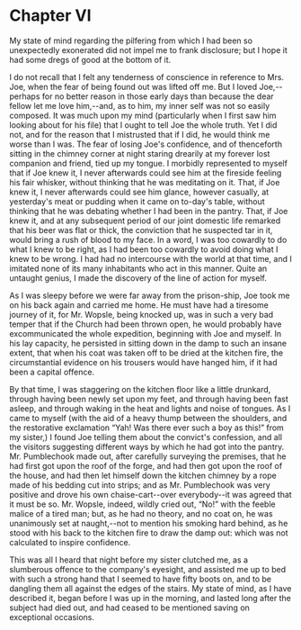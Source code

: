 # Chapter VI

My state of mind regarding the pilfering from which I had been so
unexpectedly exonerated did not impel me to frank disclosure; but I hope
it had some dregs of good at the bottom of it.

I do not recall that I felt any tenderness of conscience in reference
to Mrs. Joe, when the fear of being found out was lifted off me. But
I loved Joe,--perhaps for no better reason in those early days than
because the dear fellow let me love him,--and, as to him, my inner self
was not so easily composed. It was much upon my mind (particularly when
I first saw him looking about for his file) that I ought to tell Joe the
whole truth. Yet I did not, and for the reason that I mistrusted that
if I did, he would think me worse than I was. The fear of losing Joe's
confidence, and of thenceforth sitting in the chimney corner at night
staring drearily at my forever lost companion and friend, tied up my
tongue. I morbidly represented to myself that if Joe knew it, I never
afterwards could see him at the fireside feeling his fair whisker,
without thinking that he was meditating on it. That, if Joe knew it, I
never afterwards could see him glance, however casually, at yesterday's
meat or pudding when it came on to-day's table, without thinking that he
was debating whether I had been in the pantry. That, if Joe knew it, and
at any subsequent period of our joint domestic life remarked that his
beer was flat or thick, the conviction that he suspected tar in it,
would bring a rush of blood to my face. In a word, I was too cowardly
to do what I knew to be right, as I had been too cowardly to avoid doing
what I knew to be wrong. I had had no intercourse with the world at
that time, and I imitated none of its many inhabitants who act in this
manner. Quite an untaught genius, I made the discovery of the line of
action for myself.

As I was sleepy before we were far away from the prison-ship, Joe took
me on his back again and carried me home. He must have had a tiresome
journey of it, for Mr. Wopsle, being knocked up, was in such a very bad
temper that if the Church had been thrown open, he would probably have
excommunicated the whole expedition, beginning with Joe and myself. In
his lay capacity, he persisted in sitting down in the damp to such
an insane extent, that when his coat was taken off to be dried at the
kitchen fire, the circumstantial evidence on his trousers would have
hanged him, if it had been a capital offence.

By that time, I was staggering on the kitchen floor like a little
drunkard, through having been newly set upon my feet, and through having
been fast asleep, and through waking in the heat and lights and noise of
tongues. As I came to myself (with the aid of a heavy thump between the
shoulders, and the restorative exclamation “Yah! Was there ever such
a boy as this!” from my sister,) I found Joe telling them about the
convict's confession, and all the visitors suggesting different ways
by which he had got into the pantry. Mr. Pumblechook made out, after
carefully surveying the premises, that he had first got upon the roof of
the forge, and had then got upon the roof of the house, and had then let
himself down the kitchen chimney by a rope made of his bedding cut
into strips; and as Mr. Pumblechook was very positive and drove his
own chaise-cart--over everybody--it was agreed that it must be so. Mr.
Wopsle, indeed, wildly cried out, “No!” with the feeble malice of a
tired man; but, as he had no theory, and no coat on, he was unanimously
set at naught,--not to mention his smoking hard behind, as he stood
with his back to the kitchen fire to draw the damp out: which was not
calculated to inspire confidence.

This was all I heard that night before my sister clutched me, as a
slumberous offence to the company's eyesight, and assisted me up to bed
with such a strong hand that I seemed to have fifty boots on, and to be
dangling them all against the edges of the stairs. My state of mind, as
I have described it, began before I was up in the morning, and lasted
long after the subject had died out, and had ceased to be mentioned
saving on exceptional occasions.




